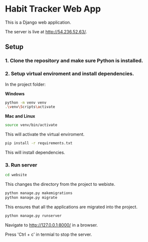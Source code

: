 # Habit Tracker Web App

This is a Django web application.

The server is live at http://54.236.52.63/.

## Setup

### 1. Clone the repository and make sure Python is installed.
### 2. Setup virtual enviroment and install dependencies.
In the project folder:

**Windows**
```bash
python -m venv venv
.\venv\Scripts\activate
````

**Mac and Linux**
```bash
source venv/bin/activate
```

This will activate the virtual enviroment.

```bash
pip install -r requirements.txt
````

This will install dependencies.

### 3. Run server

```bash
cd website
```

This changes the directory from the project to webiste.

```bash
python manage.py makemigrations
python manage.py migrate
```

This ensures that all the applications are migrated into the project.

```bash
python manage.py runserver
```

Navigate to http://127.0.0.1:8000/ in a browser.

Press 'Ctrl + c' in termial to stop the server.
